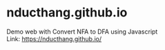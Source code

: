 # nducthang.github.io
Demo web with Convert NFA to DFA using Javascript<br/>
Link: https://nducthang.github.io/
